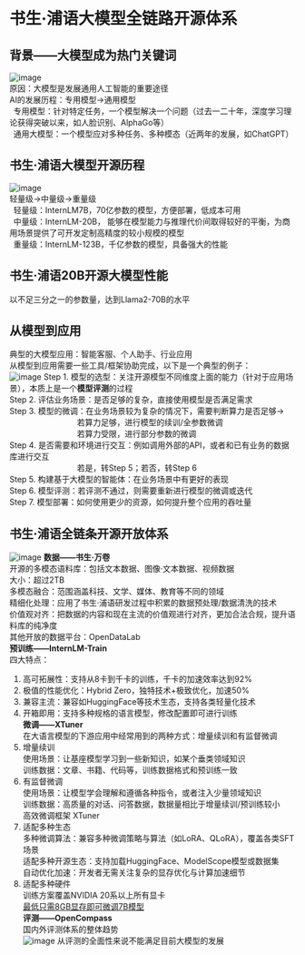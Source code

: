 # 书生·浦语大模型全链路开源体系
## 背景——大模型成为热门关键词
![image](https://github.com/Alphonsinaone/InternLM/assets/155552157/d0c14aed-96b2-4b36-aaea-196934b191d7)  
原因：大模型是发展通用人工智能的重要途径  
AI的发展历程：专用模型→通用模型  
&ensp;专用模型：针对特定任务，一个模型解决一个问题（过去一二十年，深度学习理论获得突破以来，如人脸识别、AlphaGo等）  
&ensp;通用大模型：一个模型应对多种任务、多种模态（近两年的发展，如ChatGPT）  
## 书生·浦语大模型开源历程  
![image](https://github.com/Alphonsinaone/InternLM/assets/155552157/ed753fee-a41a-42eb-ba9c-87e395cafbb4)  
轻量级→中量级→重量级  
&ensp;轻量级：InternLM7B，70亿参数的模型，方便部署，低成本可用  
&ensp;中量级：InternLM-20B， 能够在模型能力与推理代价间取得较好的平衡，为商用场景提供了可开发定制高精度的较小规模的模型  
&ensp;重量级：InternLM-123B，千亿参数的模型，具备强大的性能  
## 书生·浦语20B开源大模型性能  
以不足三分之一的参数量，达到Llama2-70B的水平  
## 从模型到应用  
典型的大模型应用：智能客服、个人助手、行业应用  
从模型到应用需要一些工具/框架协助完成，以下是一个典型的例子：  
![image](https://github.com/Alphonsinaone/InternLM/assets/155552157/30f0c396-275f-4fe3-881b-ad506fc63e3a)
Step 1. 模型的选型：关注开源模型不同维度上面的能力（针对于应用场景），本质上是一个**模型评测**的过程  
Step 2. 评估业务场景：是否足够的复杂，直接使用模型是否满足需求  
Step 3. 模型的微调：在业务场景较为复杂的情况下，需要判断算力是否足够→  
&ensp;&ensp;&ensp;&ensp;&ensp;&ensp;&ensp;&ensp;&ensp;&ensp;&ensp;&ensp;&ensp;&ensp;&ensp;&ensp;&ensp;若算力足够，进行模型的续训/全参数微调  
&ensp;&ensp;&ensp;&ensp;&ensp;&ensp;&ensp;&ensp;&ensp;&ensp;&ensp;&ensp;&ensp;&ensp;&ensp;&ensp;&ensp;若算力受限，进行部分参数的微调  
Step 4. 是否需要和环境进行交互：例如调用外部的API，或者和已有业务的数据库进行交互  
&ensp;&ensp;&ensp;&ensp;&ensp;&ensp;&ensp;&ensp;&ensp;&ensp;&ensp;&ensp;&ensp;&ensp;&ensp;&ensp;&ensp;若是，转Step 5；若否，转Step 6  
Step 5. 构建基于大模型的智能体：在业务场景中有更好的表现  
Step 6. 模型评测：若评测不通过，则需要重新进行模型的微调或迭代  
Step 7. 模型部署：如何使用更少的资源，如何提升整个应用的吞吐量  
## 书生·浦语全链条开源开放体系  
![image](https://github.com/Alphonsinaone/InternLM/assets/155552157/fcc6bfd9-b49e-4ae8-9e2c-4c9dbe08df22)
**数据——书生·万卷**  
开源的多模态语料库：包括文本数据、图像·文本数据、视频数据  
大小：超过2TB  
多模态融合：范围涵盖科技、文学、媒体、教育等不同的领域  
精细化处理：应用了书生·浦语研发过程中积累的数据预处理/数据清洗的技术  
价值观对齐：把数据的内容和现在主流的价值观进行对齐，更加合法合规，提升语料库的纯净度  
其他开放的数据平台：OpenDataLab  
**预训练——InternLM-Train**  
四大特点：
1. 高可拓展性：支持从8卡到千卡的训练，千卡的加速效率达到92%  
2. 极值的性能优化：Hybrid Zero，独特技术+极致优化，加速50%  
3. 兼容主流：兼容如HuggingFace等技术生态，支持各类轻量化技术  
4. 开箱即用：支持多种规格的语言模型，修改配置即可进行训练  
**微调——XTuner**  
在大语言模型的下游应用中经常用到的两种方式：增量续训和有监督微调  
1. 增量续训  
   使用场景：让基座模型学习到一些新知识，如某个垂类领域知识  
   训练数据：文章、书籍、代码等，训练数据格式和预训练一致  
2. 有监督微调  
   使用场景：让模型学会理解和遵循各种指令，或者注入少量领域知识  
   训练数据：高质量的对话、问答数据，数据量相比于增量续训/预训练较小  
高效微调框架 XTuner  
1. 适配多种生态  
   多种微调算法：兼容多种微调策略与算法（如LoRA、QLoRA），覆盖各类SFT场景  
   适配多种开源生态：支持加载HuggingFace、ModelScope模型或数据集  
   自动优化加速：开发者无需关注复杂的显存优化与计算加速细节  
2. 适配多种硬件  
   训练方案覆盖NVIDIA 20系以上所有显卡  
   <u>最低只需8GB显存即可微调7B模型</u>  
**评测——OpenCompass**  
国内外评测体系的整体趋势  
![image](https://github.com/Alphonsinaone/InternLM/assets/155552157/447e9197-3107-44e3-9b65-cfc38c2d31d2)
从评测的全面性来说不能满足目前大模型的发展  
